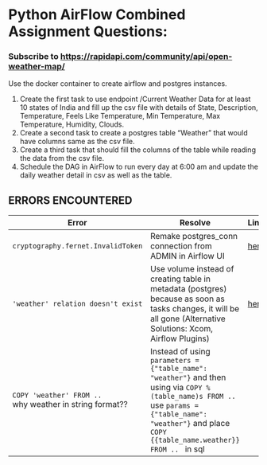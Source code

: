 # Python AirFlow Combined Assignment Questions:

### Subscribe to https://rapidapi.com/community/api/open-weather-map/

Use the docker container to create airflow and postgres instances.

1. Create the first task to use endpoint /Current Weather Data for at least 10 states of India and fill up the csv file with details of 
    State, Description, Temperature, Feels Like Temperature, Min Temperature, Max Temperature, Humidity, Clouds.
2. Create a second task to create a postgres table “Weather” that would have columns same as the csv file.
3. Create a third task that should fill the columns of the table while reading the data from the csv file.
4. Schedule the DAG in AirFlow to run every day at 6:00 am and update the daily weather detail in csv as well as the table.


## ERRORS ENCOUNTERED
|   Error    | Resolve |  Links |
| ----------- | ----------- | ----- |
| `cryptography.fernet.InvalidToken`      | Remake postgres_conn connection from ADMIN in Airflow UI  |  [here](https://qiita.com/ctivan/items/068a26fc6ba25110a87a) |
|`'weather' relation doesn't exist`|Use volume instead of creating table in metadata (postgres) because as soon as tasks changes, it will be all gone (Alternative Solutions: Xcom, Airflow Plugins)|[here](https://stackoverflow.com/questions/50858770/airflow-retain-the-same-database-connection)|
|`COPY 'weather' FROM .. `<br>why weather in string format??|Instead of using `parameters = {"table_name": "weather"}` and then using via `COPY %(table_name)s FROM ..` use `params = {"table_name": "weather"}` and place `COPY {{table_name.weather}} FROM .. ` in sql||


